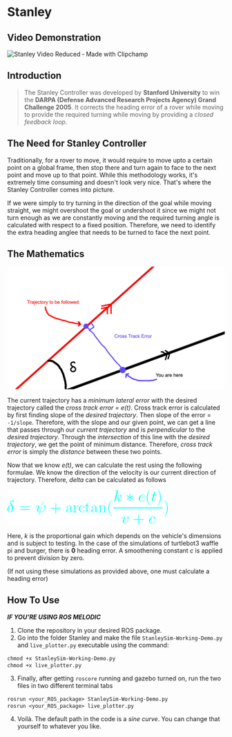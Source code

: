 # Stanley
## Video Demonstration
![Stanley Video Reduced ‐ Made with Clipchamp](https://user-images.githubusercontent.com/65621792/151651630-61aa2268-a145-4864-91ea-e507ce4cb40d.gif)

## Introduction
> The Stanley Controller was developed by **Stanford University** to win the **DARPA (Defense Advanced Research Projects Agency) Grand Challenge 2005**. 
> It corrects the heading error of a rover while moving to provide the required turning while moving by providing a *closed feedback loop*.

## The Need for Stanley Controller
Traditionally, for a rover to move, it would require to move upto a certain point on a global frame, then stop there and turn again to face to the next point and move up to that point. While this methodology works, it's extremely time consuming and doesn't look very nice. That's where the Stanley Controller comes into picture. 

If we were simply to try turning in the direction of the goal while moving straight, we might overshoot the goal or undershoot it since we might not turn enough as we are constantly moving and the required turning angle is calculated with respect to a fixed position. Therefore, we need to identify the extra heading anglee that needs to be turned to face the next point.

## The Mathematics
![My Beautifully Drawn Stanley Explanation](https://github.com/CocaKhosla/Stanley/blob/images/StanleyImage.jpg?raw=true)

The current trajectory has a _minimum lateral error_ with the desired trajectory called the _cross track error = e(t)_. Cross track error is calculated by first finding slope of the _desired trajectory_. Then slope of the error = ```-1/slope```. Therefore, with the slope and our given point, we can get a line that passes through our _current trajectory_ and is _perpendicular_ to the _desired trajectory_. Through the _intersection_ of this line with the _desired trajectory_, we get the point of minimum distance. Therefore, _cross track error_ is simply the _distance_ between these two points.

Now that we know _e(t)_, we can calculate the rest using the following formulae. We know the direction of the velocity is our current direction of trajectory. Therefore, _delta_ can be calculated as follows

![Formula](https://github.com/CocaKhosla/Stanley/blob/images/CodeCogsEqn.png?raw=true)

Here, _k_ is the proportional gain which depends on the vehicle's dimensions and is subject to testing. In the case of the simulations of turtlebot3 waffle pi and burger, there is **0** heading error. A smoothening constant _c_ is applied to prevent division by zero.

(If not using these simulations as provided above, one must calculate a heading error)


## How To Use
__*IF YOU'RE USING ROS MELODIC*__
1. Clone the repository in your desired ROS package. 
2. Go into the folder Stanley and make the file ```StanleySim-Working-Demo.py``` and ```live_plotter.py``` executable using the command: 
```
chmod +x StanleySim-Working-Demo.py
chmod +x live_plotter.py
``` 
3. Finally, after getting ```roscore``` running and gazebo turned on, run the two files in two different terminal tabs
```
rosrun <your_ROS_package> StanleySim-Working-Demo.py
rosrun <your_ROS_package> live_plotter.py
```
4. Voilà. The default path in the code is a _sine curve_. You can change that yourself to whatever you like.
